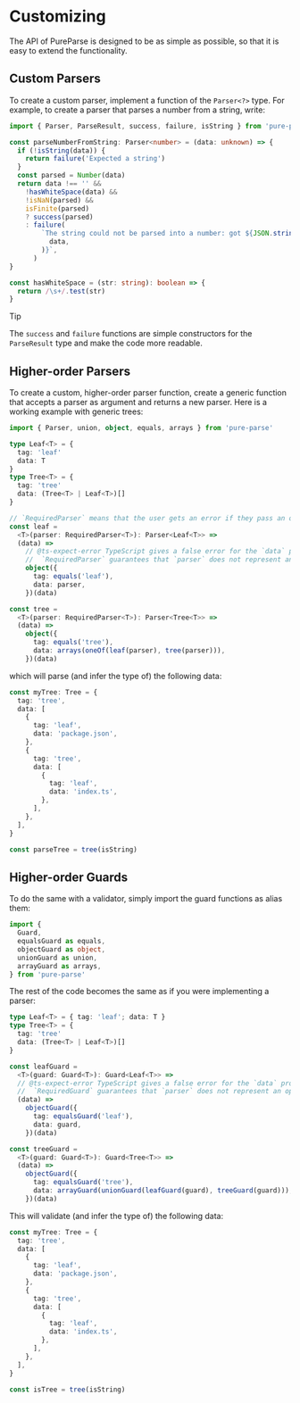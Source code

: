 # Customizing

The API of PureParse is designed to be as simple as possible, so that it is easy to extend the functionality.

## Custom Parsers

To create a custom parser, implement a function of the `Parser<?>` type. For example, to create a parser that parses a number from a string, write:

```ts
import { Parser, ParseResult, success, failure, isString } from 'pure-parse'

const parseNumberFromString: Parser<number> = (data: unknown) => {
  if (!isString(data)) {
    return failure('Expected a string')
  }
  const parsed = Number(data)
  return data !== '' &&
    !hasWhiteSpace(data) &&
    !isNaN(parsed) &&
    isFinite(parsed)
    ? success(parsed)
    : failure(
        `The string could not be parsed into a number: got ${JSON.stringify(
          data,
        )}`,
      )
}

const hasWhiteSpace = (str: string): boolean => {
  return /\s+/.test(str)
}
```

> [!TIP]
> The `success` and `failure` functions are simple constructors for the `ParseResult` type and make the code more readable.

## Higher-order Parsers

To create a custom, higher-order parser function, create a generic function that accepts a parser as argument and returns a new parser. Here is a working example with generic trees:

```ts
import { Parser, union, object, equals, arrays } from 'pure-parse'

type Leaf<T> = {
  tag: 'leaf'
  data: T
}
type Tree<T> = {
  tag: 'tree'
  data: (Tree<T> | Leaf<T>)[]
}

// `RequiredParser` means that the user gets an error if they pass an optional parser; for example, `leaf(optional(parseString))`
const leaf =
  <T>(parser: RequiredParser<T>): Parser<Leaf<T>> =>
  (data) =>
    // @ts-expect-error TypeScript gives a false error for the `data` property:
    //  `RequiredParser` guarantees that `parser` does not represent an optional property, yet TypeScript complains
    object({
      tag: equals('leaf'),
      data: parser,
    })(data)

const tree =
  <T>(parser: RequiredParser<T>): Parser<Tree<T>> =>
  (data) =>
    object({
      tag: equals('tree'),
      data: arrays(oneOf(leaf(parser), tree(parser))),
    })(data)
```

which will parse (and infer the type of) the following data:

```ts
const myTree: Tree = {
  tag: 'tree',
  data: [
    {
      tag: 'leaf',
      data: 'package.json',
    },
    {
      tag: 'tree',
      data: [
        {
          tag: 'leaf',
          data: 'index.ts',
        },
      ],
    },
  ],
}

const parseTree = tree(isString)
```

## Higher-order Guards

To do the same with a validator, simply import the guard functions as alias them:

```ts
import {
  Guard,
  equalsGuard as equals,
  objectGuard as object,
  unionGuard as union,
  arrayGuard as arrays,
} from 'pure-parse'
```

The rest of the code becomes the same as if you were implementing a parser:

```ts
type Leaf<T> = { tag: 'leaf'; data: T }
type Tree<T> = {
  tag: 'tree'
  data: (Tree<T> | Leaf<T>)[]
}

const leafGuard =
  <T>(guard: Guard<T>): Guard<Leaf<T>> =>
  // @ts-expect-error TypeScript gives a false error for the `data` property:
  //  `RequiredGuard` guarantees that `parser` does not represent an optional property, yet TypeScript complains
  (data) =>
    objectGuard({
      tag: equalsGuard('leaf'),
      data: guard,
    })(data)

const treeGuard =
  <T>(guard: Guard<T>): Guard<Tree<T>> =>
  (data) =>
    objectGuard({
      tag: equalsGuard('tree'),
      data: arrayGuard(unionGuard(leafGuard(guard), treeGuard(guard))),
    })(data)
```

This will validate (and infer the type of) the following data:

```ts
const myTree: Tree = {
  tag: 'tree',
  data: [
    {
      tag: 'leaf',
      data: 'package.json',
    },
    {
      tag: 'tree',
      data: [
        {
          tag: 'leaf',
          data: 'index.ts',
        },
      ],
    },
  ],
}

const isTree = tree(isString)
```
